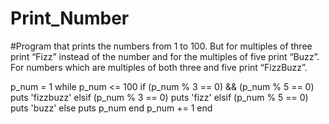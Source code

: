 # Print_Number
#Program that prints the numbers from 1 to 100. But for multiples of three print “Fizz” instead of the number and for the multiples of five print “Buzz”. For numbers which are multiples of both three and five print “FizzBuzz”. 

p_num = 1
while p_num <= 100
  if (p_num % 3 == 0) && (p_num % 5 == 0)
	puts 'fizzbuzz'
  elsif (p_num % 3 == 0)
  	puts 'fizz'
  elsif (p_num % 5 == 0)
  	puts 'buzz'
  else
  	puts p_num
  end
  p_num += 1
end
